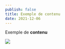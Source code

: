 ```yaml
---
publish: false
title: Exemple de contenu
date: 2021-12-06
---
```

Exemple de **contenu**

![](/content/pages/images/fermiere-en-amap.png)